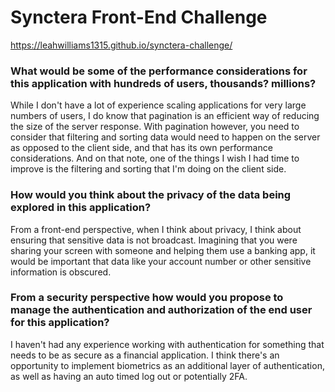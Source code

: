 # Synctera Front-End Challenge


https://leahwilliams1315.github.io/synctera-challenge/

### What would be some of the performance considerations for this application with hundreds of users, thousands? millions?

While I don't have a lot of experience scaling applications for very large numbers of users, 
I do know that pagination is an efficient way of reducing the size of the server response. With 
pagination however, you need to consider that filtering and sorting data would need to happen on 
the server as opposed to the client side, and that has its own performance considerations. And on that note,
one of the things I wish I had time to improve is the filtering and sorting that I'm doing on the client side. 

### How would you think about the privacy of the data being explored in this application?
From a front-end perspective, when I think about privacy, I think about ensuring that sensitive data
is not broadcast. Imagining that you were sharing your screen with someone and helping them use a banking
app, it would be important that data like your account number or other sensitive information is obscured.   

### From a security perspective how would you propose to manage the authentication and authorization of the end user for this application?
I haven't had any experience working with authentication for something that needs to be as secure
as a financial application. I think there's an opportunity to implement biometrics as an additional layer 
of authentication, as well as having an auto timed log out or potentially 2FA.   
